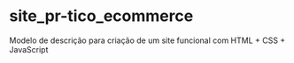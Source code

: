 # site_pr-tico_ecommerce
Modelo de descrição para criação de um site funcional com HTML + CSS + JavaScript
